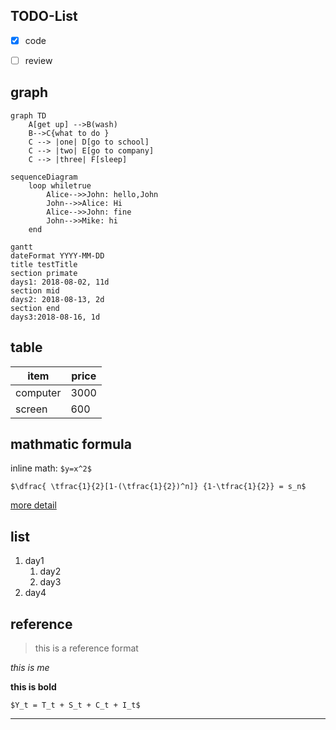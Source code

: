 ## TODO-List

- [x] code
- [ ] review


## graph


```
graph TD
    A[get up] -->B(wash)
    B-->C{what to do }
    C --> |one| D[go to school]
    C --> |two| E[go to company]
    C --> |three| F[sleep]
```
```
sequenceDiagram
    loop whiletrue
        Alice-->>John: hello,John
        John-->>Alice: Hi
        Alice-->>John: fine
        John-->>Mike: hi
    end
```

```
gantt
dateFormat YYYY-MM-DD
title testTitle
section primate
days1: 2018-08-02, 11d
section mid
days2: 2018-08-13, 2d
section end
days3:2018-08-16, 1d
```

## table

item | price
---|---
computer | 3000
screen | 600

## mathmatic formula
inline math: 
`$y=x^2$`

`$\dfrac{
\tfrac{1}{2}[1-(\tfrac{1}{2})^n]}
{1-\tfrac{1}{2}} = s_n$`

[more detail](http://note.youdao.com/iyoudao/?p=2411)

## list

1. day1
    1. day2
    2. day3
2. day4

## reference
> this is a reference format

*this is me*

**this is bold**

 `$Y_t = T_t + S_t + C_t + I_t$`
***
